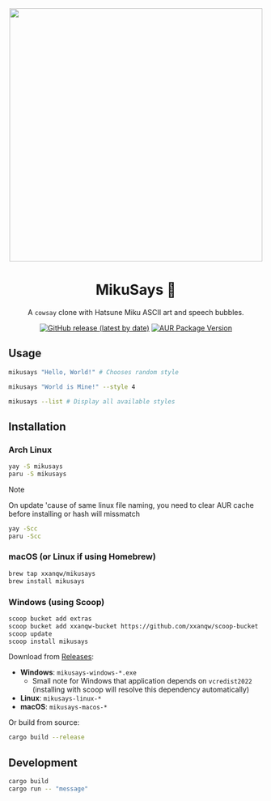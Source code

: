<div align=center>

<img width=500px src="https://github.com/user-attachments/assets/d08929ed-85c6-42c5-8858-b46753d34205">

# MikuSays 🎤

A `cowsay` clone with Hatsune Miku ASCII art and speech bubbles.  

[![GitHub release (latest by date)](https://img.shields.io/github/v/release/xxanqw/mikusays?style=for-the-badge)](https://github.com/xxanqw/mikusays/releases/latest)
[![AUR Package Version](https://img.shields.io/aur/version/mikusays?style=for-the-badge)](https://aur.archlinux.org/packages/mikusays)

</div>

## Usage

```bash
mikusays "Hello, World!" # Chooses random style

mikusays "World is Mine!" --style 4

mikusays --list # Display all available styles
```

## Installation

### Arch Linux
```bash
yay -S mikusays
paru -S mikusays
```
> [!NOTE]
> On update 'cause of same linux file naming, you need to clear AUR cache before installing or hash will missmatch
> ```bash
> yay -Scc
> paru -Scc
> ```


### macOS (or Linux if using Homebrew)
```bash
brew tap xxanqw/mikusays
brew install mikusays
```

### Windows (using Scoop)
```bash
scoop bucket add extras
scoop bucket add xxanqw-bucket https://github.com/xxanqw/scoop-bucket
scoop update
scoop install mikusays
```

Download from [Releases](https://github.com/xxanqw/mikusays/releases):

- **Windows**: `mikusays-windows-*.exe`
    - Small note for Windows that application depends on `vcredist2022`  
      (installing with scoop will resolve this dependency automatically)
- **Linux**: `mikusays-linux-*` 
- **macOS**: `mikusays-macos-*`

Or build from source:
```bash
cargo build --release
```

## Development

```bash
cargo build
cargo run -- "message"
```
